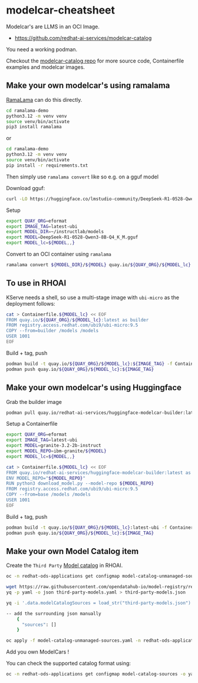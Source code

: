# modelcar-cheatsheet

Modelcar's are LLMS in an OCI Image.

- https://github.com/redhat-ai-services/modelcar-catalog

You need a working podman.

Checkout the [modelcar-catalog repo](https://github.com/redhat-ai-services/modelcar-catalog) for more source code, Containerfile examples and modelcar images.

## Make your own modelcar's using ramalama

[RamaLama](https://github.com/containers/ramalama) can do this directly.

```bash
cd ramalama-demo
python3.12 -m venv venv
source venv/bin/activate
pip3 install ramalama
```

or

```bash
cd ramalama-demo
python3.12 -m venv venv
source venv/bin/activate
pip install -r requirements.txt
```

Then simply use `ramalama convert` like so e.g. on a gguf model

Download gguf:

```bash
curl -LO https://huggingface.co/lmstudio-community/DeepSeek-R1-0528-Qwen3-8B-GGUF/resolve/main/DeepSeek-R1-0528-Qwen3-8B-Q4_K_M.gguf
```

Setup

```bash
export QUAY_ORG=eformat
export IMAGE_TAG=latest-ubi
export MODEL_DIR=~/instructlab/models
export MODEL=DeepSeek-R1-0528-Qwen3-8B-Q4_K_M.gguf
export MODEL_lc=${MODEL,,}
```

Convert to an OCI container using `ramalama`

```bash
ramalama convert ${MODEL_DIR}/${MODEL} quay.io/${QUAY_ORG}/${MODEL_lc}:latest
```

## To use in RHOAI

KServe needs a shell, so use a multi-stage image with `ubi-micro` as the deployment follows:

```bash
cat > Containerfile.${MODEL_lc} << EOF
FROM quay.io/${QUAY_ORG}/${MODEL_lc}:latest as builder
FROM registry.access.redhat.com/ubi9/ubi-micro:9.5
COPY --from=builder /models /models
USER 1001
EOF
```

Build + tag, push

```bash
podman build -t quay.io/${QUAY_ORG}/${MODEL_lc}:${IMAGE_TAG} -f Containerfile.${MODEL_lc}
podman push quay.io/${QUAY_ORG}/${MODEL_lc}:${IMAGE_TAG}
```

## Make your own modelcar's using Huggingface

Grab the builder image

```bash
podman pull quay.io/redhat-ai-services/huggingface-modelcar-builder:latest
```

Setup a Containerfile

```bash
export QUAY_ORG=eformat
export IMAGE_TAG=latest-ubi
export MODEL=granite-3.2-2b-instruct
export MODEL_REPO=ibm-granite/${MODEL}
export MODEL_lc=${MODEL,,}

cat > Containerfile.${MODEL_lc} << EOF
FROM quay.io/redhat-ai-services/huggingface-modelcar-builder:latest as base
ENV MODEL_REPO="${MODEL_REPO}"
RUN python3 download_model.py --model-repo ${MODEL_REPO}
FROM registry.access.redhat.com/ubi9/ubi-micro:9.5
COPY --from=base /models /models
USER 1001
EOF
```

Build + tag, push

```bash
podman build -t quay.io/${QUAY_ORG}/${MODEL_lc}:latest-ubi -f Containerfile.${MODEL_lc}
podman push quay.io/${QUAY_ORG}/${MODEL_lc}:${IMAGE_TAG}
```

## Make your own Model Catalog item

Create the `Third Party` [Model catalog](https://interact.redhat.com/share/8lnAkN6iwWdesATOw3O4) in RHOAI.

```bash
oc -n redhat-ods-applications get configmap model-catalog-unmanaged-sources -o yaml > model-catalog-unmanaged-sources.yaml

wget https://raw.githubusercontent.com/opendatahub-io/model-registry/refs/heads/main/model-catalog/models/third-party-models.yaml
yq -p yaml -o json third-party-models.yaml > third-party-models.json

yq -i '.data.modelCatalogSources = load_str("third-party-models.json")' model-catalog-unmanaged-sources.yaml

-- add the surrounding json manually
    {
      "sources": []
    }

oc apply -f model-catalog-unmanaged-sources.yaml -n redhat-ods-applications
```

Add you own ModelCars !

You can check the supported catalog format using:

```bash
oc -n redhat-ods-applications get configmap model-catalog-sources -o yaml > model-catalog-sources.yaml
```
